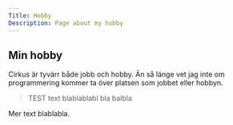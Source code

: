 ```yaml
---
Title: Hobby
Description: Page about my hobby
---
```


Min hobby
-----------------

Cirkus är tyvärr både jobb och hobby. Än så länge vet jag inte om programmering kommer ta över platsen som jobbet eller hobbyn.
<blockquote>TEST text blablablabl bla balbla</blockquote>
Mer text blablabla.